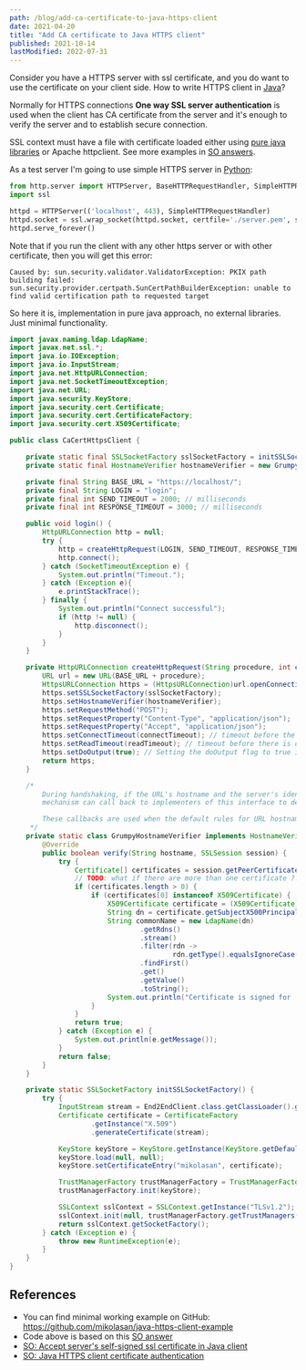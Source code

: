 ```yaml
---
path: /blog/add-ca-certificate-to-java-https-client
date: 2021-04-20
title: "Add CA certificate to Java HTTPS client"
published: 2021-10-14
lastModified: 2022-07-31
---
```


Consider you have a HTTPS server with ssl certificate, and you do want to use the certificate on your client side.
How to write HTTPS client in [Java](/blog/why-do-i-hate-java)?

Normally for HTTPS connections **One way SSL server authentication** is used when the client has CA certificate from the server and it's enough to verify the server and to establish secure connection.

SSL context  must have a file with certificate loaded either using [pure java libraries](https://docs.oracle.com/javase/7/docs/api/javax/net/ssl/TrustManagerFactory.html#init(java.security.KeyStore)) or Apache httpclient. See more examples in [SO answers](https://stackoverflow.com/questions/2893819/accept-servers-self-signed-ssl-certificate-in-java-client).

As a test server I'm going to use simple HTTPS server in [Python](/blog/why-do-i-hate-python):

```python
from http.server import HTTPServer, BaseHTTPRequestHandler, SimpleHTTPRequestHandler
import ssl

httpd = HTTPServer(('localhost', 443), SimpleHTTPRequestHandler)
httpd.socket = ssl.wrap_socket(httpd.socket, certfile='./server.pem', server_side=True)
httpd.serve_forever()
```

Note that if you run the client with any other https server or with other certificate, then you will get this error:

```
Caused by: sun.security.validator.ValidatorException: PKIX path building failed: sun.security.provider.certpath.SunCertPathBuilderException: unable to find valid certification path to requested target
```

So here it is, implementation in pure java approach, no external libraries. Just minimal functionality.

```java
import javax.naming.ldap.LdapName;
import javax.net.ssl.*;
import java.io.IOException;
import java.io.InputStream;
import java.net.HttpURLConnection;
import java.net.SocketTimeoutException;
import java.net.URL;
import java.security.KeyStore;
import java.security.cert.Certificate;
import java.security.cert.CertificateFactory;
import java.security.cert.X509Certificate;

public class CaCertHttpsClient {

    private static final SSLSocketFactory sslSocketFactory = initSSLSocketFactory();
    private static final HostnameVerifier hostnameVerifier = new GrumpyHostnameVerifier();

    private final String BASE_URL = "https://localhost/";
    private final String LOGIN = "login";
    private final int SEND_TIMEOUT = 2000; // milliseconds
    private final int RESPONSE_TIMEOUT = 3000; // milliseconds

    public void login() {
        HttpURLConnection http = null;
        try {
            http = createHttpRequest(LOGIN, SEND_TIMEOUT, RESPONSE_TIMEOUT);
            http.connect();
        } catch (SocketTimeoutException e) {
            System.out.println("Timeout.");
        } catch (Exception e){
            e.printStackTrace();
        } finally {
            System.out.println("Connect successful");
            if (http != null) {
                http.disconnect();
            }
        }
    }

    private HttpURLConnection createHttpRequest(String procedure, int connectTimeout, int readTimeout) throws IOException {
        URL url = new URL(BASE_URL + procedure);
        HttpsURLConnection https = (HttpsURLConnection)url.openConnection();
        https.setSSLSocketFactory(sslSocketFactory);
        https.setHostnameVerifier(hostnameVerifier);
        https.setRequestMethod("POST");
        https.setRequestProperty("Content-Type", "application/json");
        https.setRequestProperty("Accept", "application/json");
        https.setConnectTimeout(connectTimeout); // timeout before the connection can be established
        https.setReadTimeout(readTimeout); // timeout before there is data available for read
        https.setDoOutput(true); // Setting the doOutput flag to true indicates that the application intends to write data to the URL connection
        return https;
    }

    /*
        During handshaking, if the URL's hostname and the server's identification hostname mismatch, the verification
        mechanism can call back to implementers of this interface to determine if this connection should be allowed.

        These callbacks are used when the default rules for URL hostname verification fail.
     */
    private static class GrumpyHostnameVerifier implements HostnameVerifier {
        @Override
        public boolean verify(String hostname, SSLSession session) {
            try {
                Certificate[] certificates = session.getPeerCertificates();
                // TODO: what if there are more than one certificate ?!
                if (certificates.length > 0) {
                    if (certificates[0] instanceof X509Certificate) {
                        X509Certificate certificate = (X509Certificate) certificates[0];
                        String dn = certificate.getSubjectX500Principal().getName();
                        String commonName = new LdapName(dn)
                                .getRdns()
                                .stream()
                                .filter(rdn ->
                                        rdn.getType().equalsIgnoreCase("CN"))
                                .findFirst()
                                .get()
                                .getValue()
                                .toString();
                        System.out.println("Certificate is signed for '" + commonName + "', but real hostname is '" + hostname + "'. Be aware of possible MITM attack");
                    }
                }
                return true;
            } catch (Exception e) {
                System.out.println(e.getMessage());
            }
            return false;
        }
    }

    private static SSLSocketFactory initSSLSocketFactory() {
        try {
            InputStream stream = End2EndClient.class.getClassLoader().getResourceAsStream("ca.crt");
            Certificate certificate = CertificateFactory
                    .getInstance("X.509")
                    .generateCertificate(stream);

            KeyStore keyStore = KeyStore.getInstance(KeyStore.getDefaultType());
            keyStore.load(null, null);
            keyStore.setCertificateEntry("mikolasan", certificate);

            TrustManagerFactory trustManagerFactory = TrustManagerFactory.getInstance(TrustManagerFactory.getDefaultAlgorithm());
            trustManagerFactory.init(keyStore);

            SSLContext sslContext = SSLContext.getInstance("TLSv1.2");
            sslContext.init(null, trustManagerFactory.getTrustManagers(), null);
            return sslContext.getSocketFactory();
        } catch (Exception e) {
            throw new RuntimeException(e);
        }
    }
}
```

## References

- You can find minimal working example on GitHub: https://github.com/mikolasan/java-https-client-example
- Code above is based on this [SO answer](https://stackoverflow.com/a/57046889/1104612)
- [SO: Accept server's self-signed ssl certificate in Java client](https://stackoverflow.com/questions/2893819/accept-servers-self-signed-ssl-certificate-in-java-client)
- [SO: Java HTTPS client certificate authentication](https://stackoverflow.com/questions/1666052/java-https-client-certificate-authentication)